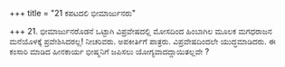 +++
title = "21 ಕಪಟದಲಿ ಭೀಮಾರ್ಜುನರು"

+++
21. ಭೀಮಾರ್ಜುನರೊಡನೆ ಒಟ್ಟಾಗಿ ವಿಪ್ರವೇಷದಲ್ಲಿ ಮೋಸದಿಂದ ಹಿಂಬಾಗಿಲ  ಮೂಲಕ ಮಗಧರಾಜನ ಮನೆಯೊಳಕ್ಕೆ ಪ್ರವೇಶಿಸಿದರಲ್ಲ! ನೀಚರಿವರು. ಅಪಕೀರ್ತಿಗೆ ಪಾತ್ರರು. ವಿಪ್ರವೇಷದಿಂದಲೇ ಯುದ್ಧಮಾಡಿದರು. ಈ ಕಂಸಾರಿ ಮಾಡಿದ ಹೀನಕಾರ್ಯ ಭೀಷ್ಮನಿಗೆ ಜಪಿಸಲು ಯೋಗ್ಯವಾದದ್ದಾಯಿತಲ್ಲವೇ ?